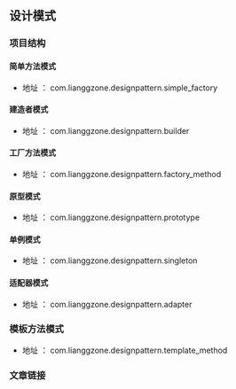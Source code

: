 ## 设计模式

### 项目结构
#### 简单方法模式
- 地址 ： com.lianggzone.designpattern.simple_factory

#### 建造者模式
- 地址 ： com.lianggzone.designpattern.builder

#### 工厂方法模式
- 地址 ： com.lianggzone.designpattern.factory_method

#### 原型模式
- 地址 ： com.lianggzone.designpattern.prototype

#### 单例模式
- 地址 ： com.lianggzone.designpattern.singleton

#### 适配器模式
- 地址 ： com.lianggzone.designpattern.adapter

### 模板方法模式
- 地址 ： com.lianggzone.designpattern.template_method

### 文章链接